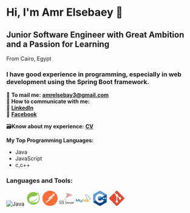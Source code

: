 # Hi, I'm Amr Elsebaey 👋
## Junior Software Engineer with Great Ambition and a Passion for Learning
From Cairo, Egypt

### I have good experience in programming, especially in web development using the Spring Boot framework.

📧 **To mail me:** **[amrelsebay3@gmail.com](mailto:amrelsebay3@gmail.com)**  
📧 **How to communicate with me:**  
🔗 **[LinkedIn](https://www.linkedin.com/in/amr-elsebaey/)**  
🔗 **[Facebook](https://www.facebook.com/amrelseba3y.1999)**  

🗃️**Know about my experience:** **[CV](https://drive.google.com/file/d/14cMUCDrSslieqfjamkO6yU5lx-osVj97/view?usp=sharing)**

**My Top Programming Languages:**
- Java  
- JavaScript
- c,c++

### Languages and Tools:
<p>
  <img src="https://skillicons.dev/icons?i=java" alt="Java"/>
    <img src="icons/icons8-spring-boot.svg" alt="Spring Boot"  width="40" height="40"/>
    <img src="icons/postman-icon-svgrepo-com.svg" alt="Postman"  width="40" height="40" />
    <img src="icons/microsoft-sql-server-logo-svgrepo-com.svg" alt="MS SQL Server" width="40" height="40" />
    <img src="icons/mysql-original-wordmark.svg" alt="MySQL"  width="40" height="40"/>
    <img src="icons/c-cpp.svg" alt="C++"  width="40" height="40"/>
  <img src="icons/git.svg" alt="Git"  width="40" height="40"/>
</p>

